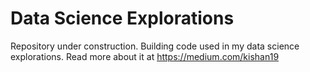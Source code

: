 # Data Science Explorations

Repository under construction. Building code used in my data science explorations. Read more about it at https://medium.com/kishan19
